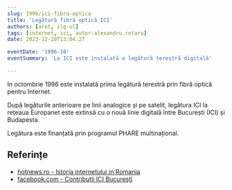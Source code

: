 ```yaml
---
slug: 1996/ici-fibra-optica
title: 'Legătură fibră optică ICI'
authors: [arot, ilg-ul]
tags: [internet, ici, autor:alexandru.rotaru]
date: 2023-12-10T13:04:27

eventDate: '1996-10'
eventSummary: 'La ICI este instalată o legătură terestră digitală'

---
```


In octombrie 1996 este instalată prima legătură terestră prin fibră optică
pentru Internet.

<!-- truncate -->

După legăturile anterioare pe linii analogice și pe satelit,
legătura ICI la rețeaua Europanet este extinsă cu o nouă
linie digitală între București (ICI) și Budapesta.

Legătura este finanțată prin programul PHARE multinațional.

## Referințe

- [hotnews.ro - Istoria internetului in Romania](https://economie.hotnews.ro/stiri-20_ani_internet-15969144-istoria-internetului-romania-alexandru-rotaru-nu-pot-spun-inventat-noi-ceva-plus-aici-romania-doar-majoritatea-noutatilor-adoptat-printre-primii.htm)
- [facebook.com - Contribuții ICI Bucureşti](https://www.facebook.com/ICIBucuresti/posts/3488728511216217/)
